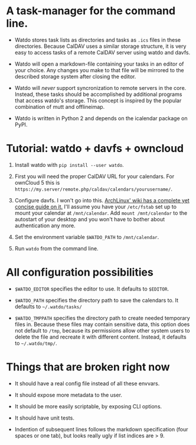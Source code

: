 # A task-manager for the command line.

*   Watdo stores task lists as directories and tasks as `.ics` files in these
    directories. Because CalDAV uses a similar storage structure, it is very
    easy to access tasks of a remote CalDAV server using watdo and davfs.

*   Watdo will open a markdown-file containing your tasks in an editor of your
    choice. Any changes you make to that file will be mirrored to the described
    storage system after closing the editor.

*   Watdo will *never* support syncronization to remote servers in the core.
    Instead, these tasks should be accomplished by additional programs that
    access watdo's storage. This concept is inspired by the popular combination
    of mutt and offlineimap.

*   Watdo is written in Python 2 and depends on the icalendar package on PyPI.


# Tutorial: watdo + davfs + owncloud

1.  Install watdo with `pip install --user watdo`.

2.  First you will need the proper CalDAV URL for your calendars. For ownCloud
    5 this is `https://my.server/remote.php/caldav/calendars/yourusername/`.

3.  Configure davfs. I won't go into this. [ArchLinux' wiki has a complete yet
    concise guide on it.](https://wiki.archlinux.org/index.php/Davfs) I'll
    assume you have your `/etc/fstab` set up to mount your calendar at
    `/mnt/calendar`. Add `mount /mnt/calendar` to the autostart of your desktop
    and you won't have to bother about authentication any more.

4.  Set the environment variable `$WATDO_PATH` to `/mnt/calendar`.

5.  Run `watdo` from the command line.


# All configuration possibilities

*   `$WATDO_EDITOR` specifies the editor to use. It defaults to `$EDITOR`.

*   `$WATDO_PATH` specifies the directory path to save the calendars to. It
    defaults to `~/.watdo/tasks/`

*   `$WATDO_TMPPATH` specifies the directory path to create needed temporary
    files in. Because these files may contain sensitive data, this option does
    not default to `/tmp`, because its permissions allow other system users to
    delete the file and recreate it with different content. Instead, it
    defaults to `~/.watdo/tmp/`.


# Things that are broken right now

*   It should have a real config file instead of all these envvars.

*   It should expose more metadata to the user.

*   It should be more easily scriptable, by exposing CLI options.

*   It should have unit tests.

*   Indention of subsequent lines follows the markdown specification (four
    spaces or one tab), but looks really ugly if list indices are > 9.
